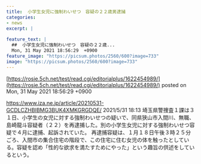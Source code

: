 ```yaml
---
title:  小学生女児に強制わいせつ　容疑の２２歳男逮捕  
categories:
- news
excerpt: |
  
feature_text: |
  ##  小学生女児に強制わいせつ　容疑の２２歳...
  Mon, 31 May 2021 18:56:29  +0900
feature_image: "https://picsum.photos/2560/600?image=733"
image: "https://picsum.photos/2560/600?image=733"
---
```


[https://rosie.5ch.net/test/read.cgi/editorialplus/1622454989/](https://rosie.5ch.net/test/read.cgi/editorialplus/1622454989/)
posted on Mon, 31 May 2021 18:56:29  +0900

<!--more-->

https://www.iza.ne.jp/article/20210531-GCDLCZHBIBMG3BUK4XMKGRGDQE/ 2021/5/31 18:13 埼玉県警捜査１課は３１日、小学生の女児に対する強制わいせつの疑いで、同県狭山市入間川、無職、島崎龍斗容疑者（２２）を再逮捕した。別の小学生女児に対する強制わいせつ容疑で４月に逮捕、起訴されていた。 再逮捕容疑は、１月１８日午後３時２５分ごろ、入間市の集合住宅の階段で、この住宅に住む女児の体を触ったとしている。容疑を認め「性的な欲求を満たすためにやった」という趣旨の供述をしているという。
